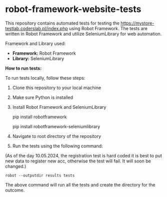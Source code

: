 # robot-framework-website-tests

This repository contains automated tests for testing the https://mystore-testlab.coderslab.pl/index.php using Robot Framework. The tests are written in Robot Framework and utilize SeleniumLibrary for web automation.

Framework and Library used:
- **Framework:** Robot Framework
- **Library:** SeleniumLibrary

**How to run tests:**

To run tests locally, follow these steps:
1. Clone this repository to your local machine
2. Make sure Python is installed
3. Install Robot Framework and SeleniumLibrary


    pip install robotframework


    pip install robotframework-seleniumlibrary


4. Navigate to root directory of the repository
5. Run the tests using the following command:
   
(As of the day 10.05.2024, the registration test is hard coded it is best to put new data to register new acc, otherwise the test will fail. It will soon be changed.)



    robot --outputdir results tests


The above command will run all the tests and create the directory for the outcome.
